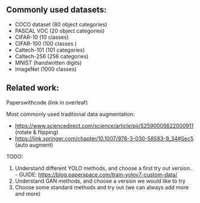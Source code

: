 

## Commonly used datasets: 
- COCO dataset (80 object categories)
- PASCAL VOC (20 object categories)
- CIFAR-10 (10 classes)
- CIFAR-100 (100 classes )
- Caltech-101 (101 categories)
- Caltech-256 (256 categories)
- MNIST (handwritten digits)
- ImageNet (1000 classes)



## Related work:

Paperswithcode (link in overleaf)

Most commonly used traditional data augmentation:
- https://www.sciencedirect.com/science/article/pii/S2590005622000911 (rotate & flipping)
- https://link.springer.com/chapter/10.1007/978-3-030-58583-9_34#Sec5 (auto augment)




TODO: 
1. Understand different YOLO methods, and choose a first try out version.. 
        - GUIDE: https://blog.paperspace.com/train-yolov7-custom-data/ 
2. Understand GAN methods, and choose a version we would like to try 
3. Choose some standard methods and try out (we can always add more and more)


